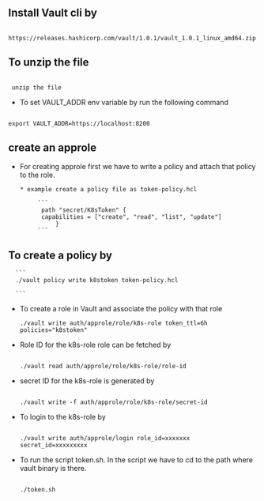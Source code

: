 ## Install Vault cli by

```

https://releases.hashicorp.com/vault/1.0.1/vault_1.0.1_linux_amd64.zip

```

## To unzip the file

```

 unzip the file

```

* To set VAULT_ADDR env variable by run the following command

```

export VAULT_ADDR=https://localhost:8200

```
## create an approle

* For creating approle first we have to write a policy and attach that policy to the role.

      * example create a policy file as token-policy.hcl
 
           ```
            path "secret/K8sToken" {
            capabilities = ["create", "read", "list", "update"]
                }
           ```
## To create a policy by
  
      ```
      ./vault policy write k8stoken token-policy.hcl
      
      ```
* To create a role in Vault and associate the policy with that role

     ```
     ./vault write auth/approle/role/k8s-role token_ttl=6h policies="k8stoken"

     ```
* Role ID for the k8s-role role can be fetched by
  
    ```
    
    ./vault read auth/approle/role/k8s-role/role-id

    ```
* secret ID for the k8s-role is generated by

    ```

    ./vault write -f auth/approle/role/k8s-role/secret-id

    ```
* To login to the k8s-role by

    ```

    ./vault write auth/approle/login role_id=xxxxxxx  secret_id=xxxxxxxxx

    ```
* To run the script token.sh. In the script we have to cd to the path where vault binary is there.

   ```
  
   ./token.sh

   ```



